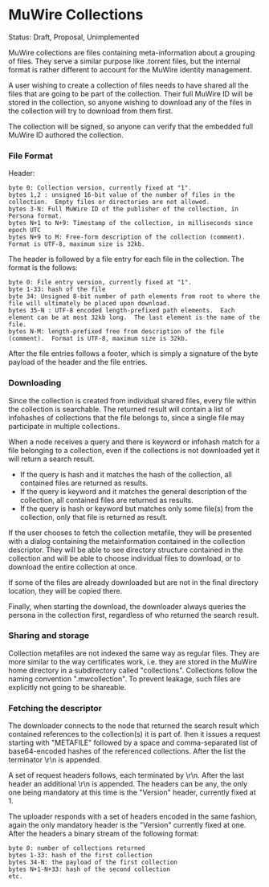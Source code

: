 # MuWire Collections
Status: Draft, Proposal, Unimplemented

MuWire collections are files containing meta-information about a grouping of files.  They serve a similar purpose like .torrent files, but the internal format is rather different to account for the MuWire identity management.

A user wishing to create a collection of files needs to have shared all the files that are going to be part of the collection.  Their full MuWire ID will be stored in the collection, so anyone wishing to download any of the files in the collection will try to download from them first.

The collection will be signed, so anyone can verify that the embedded full MuWire ID authored the collection.

### File Format

Header:

```
byte 0: Collection version, currently fixed at "1".
bytes 1,2 : unsigned 16-bit value of the number of files in the collection.  Empty files or directories are not allowed.
bytes 3-N: Full MuWire ID of the publisher of the collection, in Persona format.
bytes N+1 to N+9: Timestamp of the collection, in milliseconds since epoch UTC
bytes N+9 to M: Free-form description of the collection (comment).  Format is UTF-8, maximum size is 32kb.
```

The header is followed by a file entry for each file in the collection.  The format is the follows:
```
byte 0: File entry version, currently fixed at "1".
byte 1-33: hash of the file
byte 34: Unsigned 8-bit number of path elements from root to where the file will ultimately be placed upon download.
bytes 35-N : UTF-8 encoded length-prefixed path elements.  Each element can be at most 32kb long.  The last element is the name of the file.
bytes N-M: length-prefixed free from description of the file (comment).  Format is UTF-8, maximum size is 32kb.
```

After the file entries follows a footer, which is simply a signature of the byte payload of the header and the file entries.

### Downloading

Since the collection is created from individual shared files, every file within the collection is searchable.  The returned result will contain a list of infohashes of collections that the file belongs to, since a single file may participate in multiple collections.

When a node receives a query and there is keyword or infohash match for a file belonging to a collection, even if the collections is not downloaded yet it will return a search result.  

* If the query is hash and it matches the hash of the collection, all contained files are returned as results.
* If the query is keyword and it matches the general description of the collection, all contained files are returned as results.
* If the query is hash or keyword but matches only some file(s) from the collection, only that file is returned as result.  

If the user chooses to fetch the collection metafile, they will be presented with a dialog containing the metainformation contained in the collection descriptor.  They will be able to see directory structure contained in the collection and will be able to choose individual files to download, or to download the entire collection at once.

If some of the files are already downloaded but are not in the final directory location, they will be copied there.

Finally, when starting the download, the downloader always queries the persona in the collection first, regardless of who returned the search result.  

### Sharing and storage

Collection metafiles are not indexed the same way as regular files.  They are more similar to the way certificates work, i.e. they are stored in the MuWire home directory in a subdirectory called "collections".  Collections follow the naming convention "<hash of the collection>_<human-readable persona of the publisher>_<timestamp>.mwcollection".  To prevent leakage, such files are explicitly not going to be shareable.

### Fetching the descriptor

The downloader connects to the node that returned the search result which contained references to the collection(s) it is part of.  Ihen it issues a request starting with "METAFILE" followed by a space and comma-separated list of base64-encoded hashes of the referenced collections.  After the list the terminator \r\n is appended.

A set of request headers follows, each terminated by \r\n.  After the last header an additional \r\n is appended.  The headers can be any, the only one being mandatory at this time is the "Version" header, currently fixed at 1.

The uploader responds with a set of headers encoded in the same fashion, again the only mandatory header is the "Version" currently fixed at one.  After the headers a binary stream of the following format:

```
byte 0: number of collections returned
bytes 1-33: hash of the first collection
bytes 34-N: the payload of the first collection
bytes N+1-N+33: hash of the second collection
etc.
```





